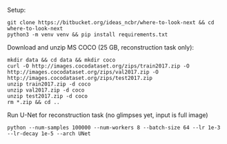 Setup:  
```shell script
git clone https://bitbucket.org/ideas_ncbr/where-to-look-next && cd where-to-look-next 
python3 -m venv venv && pip install requirements.txt
```
Download and unzip MS COCO (25 GB, reconstruction task only):
```shell script 
mkdir data && cd data && mkdir coco
curl -O http://images.cocodataset.org/zips/train2017.zip -O http://images.cocodataset.org/zips/val2017.zip -O http://images.cocodataset.org/zips/test2017.zip
unzip train2017.zip -d coco
unzip val2017.zip -d coco
unzip test2017.zip -d coco
rm *.zip && cd ..
```
Run U-Net for reconstruction task (no glimpses yet, input is full image)
```shell script 
python --num-samples 100000 --num-workers 8 --batch-size 64 --lr 1e-3 --lr-decay 1e-5 --arch UNet
```